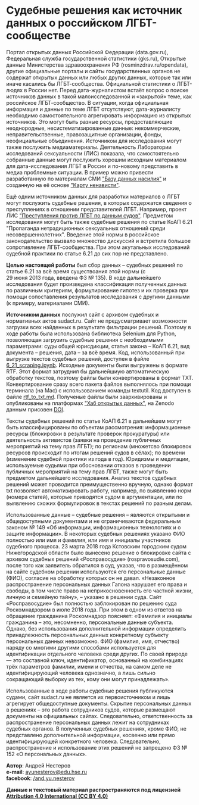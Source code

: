 Судебные решения как источник данных о российском ЛГБТ-сообществе
=====

Портал открытых данных Российской Федерации (data.gov.ru), Федеральная служба государственной статистики (gks.ru), Открытые данные Министерства здравоохранения РФ (rosminzdrav.ru/opendata), другие официальные порталы и сайты государственных органов не содержат открытых данных или любых других данных, которые так или иначе касались бы ЛГБТ-сообщества. Официальной статистики о ЛГБТ-людях в России нет. Перед дата-журналистом встаёт вопрос о поиске источников данных в такой малоисследованной и «закрытой» теме, как российское ЛГБТ-сообщество. В ситуации, когда официальная информация и данные по теме ЛГБТ отсутствуют, дата-журналисту необходимо самостоятельного агрегировать информацию из открытых источников. Это могут быть разные ресурсы, предоставляющие неоднородные, несистематизированные данные: некоммерческие, неправительственные, правозащитные организации, фонды, неофициальные объединения. Источником для исследования могут также послужить медиаматериалы. Деятельность Лаборатории исследований сексуальности (ЛИС) показала, что самостоятельно собранные данные могут послужить хорошим исходным материалом для дата-исследования ЛГБТ в России и по-новому представить в медиа проблемные ситуации. В пример можно привести разработанную по материалам СМИ ["Базу данных насилия"](https://lgbtrightsinrussia.github.io/violence-media-db/) и созданную на её основе ["Карту ненависти"](https://lgbtrightsinrussia.wordpress.com/2017/05/13/hate-map/).

Ещё одним источником данных для разработки материалов о ЛГБТ могут послужить судебные решения, в которых содержатся сведения о преступлениях в отношении представителей ЛГБТ. Например, проект ЛИС ["Преступления против ЛГБТ по данным судов"](https://lgbtrightsinrussia.wordpress.com/2017/04/23/hate-crime-categories_courts/). Предметом исследования могут быть также судебные решения по статье КоАП 6.21 "Пропаганда нетрадиционных сексуальных отношений среди несовершеннолетних". Введение этой нормы в российское законодательство вызвало множество дискуссий и встретила большое сопротивление ЛГБТ-сообщества. При этом акутальных исследований судебной практики по статье 6.21 до сих пор не представлено. 

**Целью настоящей работы** был сбор данных – судебных решений по статье 6.21 за всё время существоания этой нормы (с 29 июня 2013 года, введена ФЗ № 135). В ходе дальнейшего исследования будет произведена классификация полученных данных по различным критериям, формулирование гипотез и их проверка при помощи сопоставления результатов исследования с другими данными (к примеру, материалами СМИ).

**Источником данных** послужил сайт с архивом судебных и нормативных актов sudact.ru. Сайт не предусматривает возможности загрузки всех найденных в результате фильтрации решений. Поэтому в ходе работы была использована библиотека Selenium для Python, позволяющая загрузить судебные решения с необходимыми параметрами: суды общей юрисдикции, статья закона – КоАП 6.21, вид документа – решения, дата – за всё время. Код, использованный при выгрузке текстов судебных решений, доступен в файле [6_21_scraping.ipynb](https://github.com/AYNesterov/Data-Management-2018/blob/master/6_21_scraping.ipynb). Исходные документы были выгружены в формате RTF. Этот формат затруднил бы дальнейшиую автоматическую обработку текстов, поэтому файлы были конвертированы в формат TXT. Конвертирование сразу всего пакета файлов выполнялось при помощи терминала (на Maс) c использованием команды textutil. Код доступен в файле [rtf_to_txt.md](https://github.com/AYNesterov/Data-Management-2018/blob/master/rtf_to_txt.md). Полученые файлы были заархивированы и опубликованы на платформах ["Хаб открытых данных"](https://hubofdata.ru/dataset/6_21_koap_texts), на Zenodo данным присовен [DOI](https://zenodo.org/record/1471712#.W9I7p6deNo4).

Тексты судебных решений по статье КоАП 6.21 в дальнейшем могут быть классифицированы по объектам рассмотрения: информационные ресурсы (блокировки в результате проверок прокуратуры) или деятельность активистов (заявки на проведение публичных мероприятий на тему прав ЛГБТ); по регионам (множетсво блокировок ресурсов происходит по итогам решений судов в сёлах); по времени (изменение судебной практики из года в год). Юридизмы и медитации, используемые судьями при обосновании отказов в проведении публичных мероприятий на тему прав ЛГБТ, также могут быть предметом дальнейшего исследования. Анализ текстов судебных решений может проводится преимущественно вручную, однако формат txt позволяет автоматизировать работу, например, по выявлению норм (номера статей), которые приводятся судом в аргументации, или по выявлению схожих формулировок в текстах решений по разным делам.

Использованные данные – судебные решения – являются открытыми и общедоступными документами и не ограничиваются федеральным законом № 149 «Об информации, информационных технологиях и о защите информации». В некоторых судебных решениях указано ФИО полностью или имя и фамилия, или имя и инициалы участников судебного процесса. 23 марта 2018 года Кстовским городским судом Нижегородской области было вынесено решение о блокировке сайта с архивом судебных решений «Росправосудие» (rospravosudie.com), после того как заявитель обратился в суд, указав, что в размещённом на сайте судебном решении используются его персональные данные (ФИО), согласие на обработку которых он не давал. «Незаконное распространение персональных данных Гапона нарушает его права и свободы, в том числе право на неприкосновенность его частной жизни, личную и семейную тайну», – указано в решении суда. Сайт «Росправосудие» был полностью заблокирован по решению суда Роскомнадзором в июле 2018 года. При этом в одном из ответов на обращение гражданина Роскомнадзор поясняет: «Фамилия и инициалы гражданина – это, несомненно, персональные данные субъекта. Однако, без использования дополнительной информации определить принадлежность персональных данных конкретному субъекту персональных данных невозможно. ФИО (фамилия, имя, отчество) наряду со многими другими способами используется для идентификации отдельного человека среди других. По своей природе — это составной ключ, идентификатор, основанный на комбинациях трёх параметров фамилии, имени и отчества, на самом деле не идентифицирующий человека однозначно, а лишь сильно сокращающий выборку из тех, кому они могут принадлежать».

Использованные в ходе работы судебные решения публикуются судами, сайт sudact.ru не является их первоисточником и лишь агрегирует общедоступные документы. Скрытие персональных данных в решениях – это работа сотрудников судов, которые размещают документы на официальных сайтах. Следовательно, ответственность за распространение персональных данных лежит на сотрудниках судебных органов. В полученных судебных решениях, кроме ФИО, не представлено дополнительной информации, косвенно или прямо идентифицирующей конкретного человека. Следовательно, распространение и использование этих решений не запрещено ФЗ № 152 «О персональных данных».

**Автор**: Андрей Нестеров <br>
**e-mail**: ayunesterov@edu.hse.ru <br>
**facebook**: [/and.yu.nesterov](https://www.facebook.com/and.yu.nesterov)

**Данные и текстовый материал распространяются под лицензией [Attribution 4.0 International (CC BY 4.0)](https://creativecommons.org/licenses/by/4.0/legalcode)**
